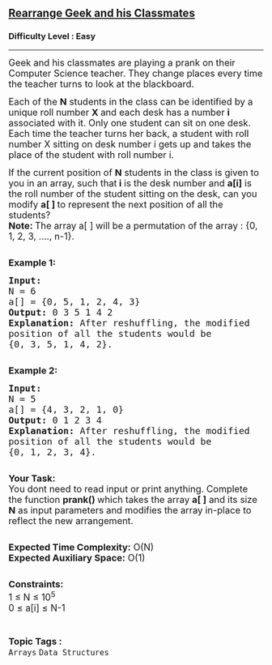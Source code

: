 <h2><a href="https://www.geeksforgeeks.org/problems/rearrange-geek-and-his-classmates--141630/1?page=9&difficulty=Easy&status=unsolved&sortBy=accuracy">Rearrange Geek and his Classmates</a></h2><h3>Difficulty Level : Easy</h3><hr><div class="problems_problem_content__Xm_eO"><p><span style="font-size:18px">Geek and his classmates are playing a prank on their Computer Science teacher. They change places every time the teacher turns to look at the blackboard.&nbsp;</span></p>

<p><span style="font-size:18px">Each of the <strong>N</strong> students in the class can be identified by a unique roll number <strong>X </strong>and each desk has a number <strong>i </strong>associated with it. Only one student can sit on one desk.&nbsp;<br>
Each time the teacher turns her back, a student with roll number X sitting on desk number i gets up and takes the place of the student with roll number i.</span></p>

<p><span style="font-size:18px">If the current position of <strong>N</strong> students in the class is given to you in an array, such that<strong> i</strong> is the desk number and <strong>a[i]</strong> is the roll number of the student sitting on the desk, can you modify <strong>a[ ] </strong>to represent the next position of all the students?<br>
<strong>Note:&nbsp;</strong>The array a[ ] will be a permutation of the array : {0, 1, 2, 3, ...., n-1}.</span></p>

<p><br>
<span style="font-size:18px"><strong>Example 1:</strong></span></p>

<pre><span style="font-size:18px"><strong>Input:</strong>
N = 6
a[] = {0, 5, 1, 2, 4, 3}
<strong>Output: </strong>0 3 5 1 4 2
<strong>Explanation: </strong>After reshuffling, the modified 
position of all the students would be 
{</span><span style="font-size:18px">0, 3, 5, 1, 4, 2}.</span></pre>

<p><br>
<span style="font-size:18px"><strong>Example 2:</strong></span></p>

<pre><span style="font-size:18px"><strong>Input:</strong>
N = 5
a[] = {4, 3, 2, 1, 0}
<strong>Output:</strong> 0 1 2 3 4 
<strong>Explanation:</strong> </span><span style="font-size:18px">After reshuffling, the modified 
position of all the students would be 
{</span><span style="font-size:18px">0, 1, 2, 3, 4}.</span></pre>

<p><br>
<span style="font-size:18px"><strong>Your Task: &nbsp;</strong><br>
You dont need to read input or print anything. Complete the function <strong>prank() </strong>which takes the array <strong>a[ ]</strong> and its size <strong>N</strong> as input parameters and modifies the array in-place to reflect the new arrangement.</span></p>

<p><br>
<span style="font-size:18px"><strong>Expected Time Complexity:</strong> O(N)<br>
<strong>Expected Auxiliary Space:</strong> O(1)</span><br>
&nbsp;</p>

<p><span style="font-size:18px"><strong>Constraints:</strong><br>
1 ≤ N ≤ 10<sup>5</sup><br>
0 ≤ a[i] ≤ N-1</span></p>
</div><br><p><span style=font-size:18px><strong>Topic Tags : </strong><br><code>Arrays</code>&nbsp;<code>Data Structures</code>&nbsp;